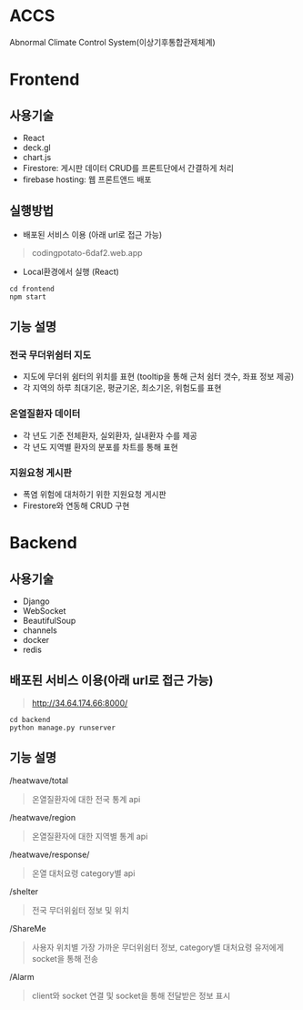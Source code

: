 # ACCS 
Abnormal Climate Control System(이상기후통합관제체계)

# Frontend
## 사용기술 
 - React 
 - deck.gl 
 - chart.js 
 - Firestore: 게시판 데이터 CRUD를 프론트단에서 간결하게 처리 
 - firebase hosting: 웹 프론트앤드 배포

## 실행방법 
- 배포된 서비스 이용 (아래 url로 접근 가능)
> codingpotato-6daf2.web.app
- Local환경에서 실행 (React)
```
cd frontend
npm start
```
## 기능 설명
### 전국 무더위쉼터 지도 
- 지도에 무더위 쉼터의 위치를 표현
  (tooltip을 통해 근처 쉼터 갯수, 좌표 정보 제공)
- 각 지역의 하루 최대기온, 평균기온, 최소기온, 위험도를 표현
### 온열질환자 데이터
- 각 년도 기준 전체환자, 실외환자, 실내환자 수를 제공
- 각 년도 지역별 환자의 분포를 차트를 통해 표현
### 지원요청 게시판 
- 폭염 위험에 대처하기 위한 지원요청 게시판
- Firestore와 연동해 CRUD 구현 

# Backend
## 사용기술
  - Django
  - WebSocket
  - BeautifulSoup
  - channels
  - docker
  - redis
  
## 배포된 서비스 이용(아래 url로 접근 가능)
> http://34.64.174.66:8000/
 ```
 cd backend
 python manage.py runserver
 ```
 
 ## 기능 설명
 /heatwave/total
 > 온열질환자에 대한 전국 통계 api
 
 /heatwave/region
 > 온열질환자에 대한 지역별 통계 api
 
 /heatwave/response/<field>
 > 온열 대처요령 category별 api
 
 /shelter
 > 전국 무더위쉼터 정보 및 위치
 
 /ShareMe
 > 사용자 위치별 가장 가까운 무더위쉼터 정보, category별 대처요령 유저에게 socket을 통해 전송
 
 /Alarm
 > client와 socket 연결 및 socket을 통해 전달받은 정보 표시 
